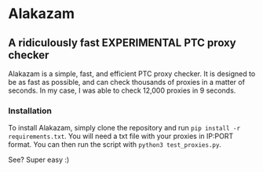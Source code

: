 # Alakazam

## A ridiculously fast EXPERIMENTAL PTC proxy checker

Alakazam is a simple, fast, and efficient PTC proxy checker. It is designed to be as fast as possible, and can check thousands of proxies in a matter of seconds.
In my case, I was able to check 12,000 proxies in 9 seconds.

### Installation

To install Alakazam, simply clone the repository and run `pip install -r requirements.txt`.
You will need a txt file with your proxies in IP:PORT format.
You can then run the script with `python3 test_proxies.py`.

See? Super easy :)

